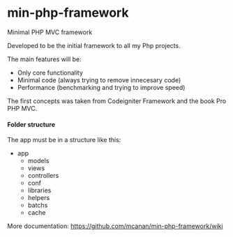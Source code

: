 min-php-framework
=================

Minimal PHP MVC framework

Developed to be the initial framework to all my Php projects.

The main features will be:

  * Only core functionality
  * Minimal code (always trying to remove innecesary code)
  * Performance (benchmarking and trying to improve speed)

The first concepts was taken from Codeigniter Framework and the book Pro PHP MVC.

#### Folder structure

The app must be in a structure like this:

* app
  * models
  * views
  * controllers
  * conf
  * libraries
  * helpers
  * batchs
  * cache

More documentation: https://github.com/mcanan/min-php-framework/wiki
